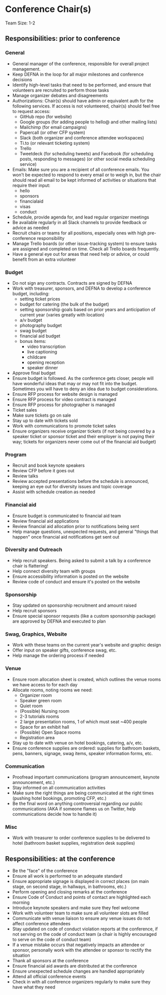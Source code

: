 # Conference Chair(s)

Team Size: 1-2

## Responsibilities: prior to conference 

### General 

- General manager of the conference, responsible for overall project management. 
- Keep DEFNA in the loop for all major milestones and conference decisions 
- Identify high-level tasks that need to be performed, and ensure that volunteers are recruited to perform those tasks 
- Manage organizer debates and disagreements 
- Authorizations: Chair(s) should have admin or equivalent auth for the following services. If access is not volunteered, chair(s) should feel free to request access: 
  - GitHub repo (for website) 
  - Google groups (for adding people to hello@ and other mailing lists) 
  - Mailchimp (for email campaigns) 
  - Papercall (or other CFP system) 
  - Slack (both organizer and conference attendee workspaces) 
  - Ti.to (or relevant ticketing system) 
  - Trello 
  - Tweetdeck (for scheduling tweets) and Facebook (for scheduling posts, responding to messages) (or other social media scheduling service) 
- Emails: Make sure you are a recipient of all conference emails. You won't be expected to respond to every email or to weigh in, but the chair should read all email to be kept informed of activities or situations that require their input: 
  - hello 
  - sponsors 
  - financialaid 
  - visas 
  - conduct 
- Schedule, provide agenda for, and lead regular organizer meetings 
- Be available regularly in all Slack channels to provide feedback or advice as needed 
- Recruit chairs or teams for all positions, especially ones with high pre-conference responsibility
- Manage Trello boards (or other issue-tracking system) to ensure tasks are assigned and completed on time. Check all Trello boards frequently. 
- Have a general eye out for areas that need help or advice, or could benefit from an extra volunteer 

### Budget

- Do not sign any contracts. Contracts are signed by DEFNA 
- Work with treasurer, sponsors, and DEFNA to develop a conference budget, including: 
    - setting ticket prices 
    - budget for catering (the bulk of the budget) 
    - setting sponsorship goals based on prior years and anticipation of current year (varies greatly with location) 
    - a/v budget 
    - photography budget 
    - swag budget
    - financial aid budget 
    - bonus items: 
      - video transcription 
      - live captioning 
      - childcare 
      - opening reception 
      - speaker dinner 
- Approve final budget 
- Ensure budget is followed. As the conference gets closer, people will have wonderful ideas that may or may not fit into the budget. Sometimes you will have to deny an idea due to budget considerations. 
- Ensure RFP process for website design is managed 
- Ensure RFP process for video contract is managed 
- Ensure RFP process for photographer is managed 
- Ticket sales 
- Make sure tickets go on sale 
- Stay up to date with tickets sold 
- Work with communications to promote ticket sales
- Ensure organizers receive organizer tickets (if not being covered by a speaker ticket or sponsor ticket and their employer is not paying their way; tickets for organizers never come out of the financial aid budget) 

### Program 

- Recruit and book keynote speakers 
- Review CFP before it goes out 
- Review talks 
- Review accepted presentations before the schedule is announced, keeping an eye out for diversity issues and topic coverage 
- Assist with schedule creation as needed 


### Financial aid

- Ensure budget is communicated to financial aid team 
- Review financial aid applications 
- Review financial aid allocation prior to notifications being sent 
- Help manage questions, unexpected requests, and general "things that happen" once financial aid notifications get sent out


### Diversity and Outreach

- Help recruit speakers. Being asked to submit a talk by a conference chair is flattering! 
- Help connect diversity team with groups 
- Ensure accessibility information is posted on the website 
- Review code of conduct and ensure it's posted on the website 


### Sponsorship

- Stay updated on sponsorship recruitment and amount raised 
- Help recruit sponsors 
- Ensure special sponsor requests (like a custom sponsorship package) are approved by DEFNA and executed to plan 


### Swag, Graphics, Website

- Work with these teams on the current year's website and graphic design
- Offer input on speaker gifts, conference swag, etc. 
- Help manage the ordering process if needed 


### Venue 

- Ensure room allocation sheet is created, which outlines the venue rooms we have access to for each day 
- Allocate rooms, noting rooms we need: 
  - Organizer room 
  - Speaker green room 
  - Quiet room 
  - (Possible) Nursing room
  - 2-3 tutorials rooms 
  - 2 large presentation rooms, 1 of which must seat ~400 people 
  - Space for an exhibit hall 
  - (Possible) Open Space rooms 
  - Registration area 
- Stay up to date with venue on hotel bookings, catering, a/v, etc. 
- Ensure conference supplies are ordered: supplies for bathroom baskets, pens, banners, signage, swag items, speaker information forms, etc. 


### Communication

- Proofread important communications (program announcement, keynote announcement, etc.) 
- Stay informed on all communication activities 
- Make sure the right things are being communicated at the right times (pushing hotel bookings, promoting CFP, etc.) 
- Be the final word on anything controversial regarding our public communications (AKA if someone flames us on Twitter, help communications decide how to handle it) 


### Misc 

- Work with treasurer to order conference supplies to be delivered to hotel (bathroom basket supplies, registration desk supplies) 

## Responsibilities: at the conference 

- Be the "face" of the conference
- Ensure all work is performed to an adequate standard 
- Ensure appropriate signage is displayed in correct places (on main stage, on second stage, in hallways, in bathrooms, etc.) 
- Perform opening and closing remarks at the conference 
- Ensure Code of Conduct and points of contact are highlighted each morning 
- Introduce keynote speakers and make sure they feel welcome 
- Work with volunteer team to make sure all volunteer slots are filled 
- Communicate with venue liaison to ensure any venue issues do not affect conference attendees 
- Stay updated on code of conduct violation reports at the conference, if not serving on the code of conduct team (a chair is highly encouraged to serve on the code of conduct team) 
- If a venue mistake occurs that negatively impacts an attendee or sponsor, personally work with the attendee or sponsor to rectify the situation
- Thank all sponsors at the conference 
- Ensure financial aid awards are distributed at the conference 
- Ensure unexpected schedule changes are handled appropriately  
- Attend all official conference events 
- Check in with all conference organizers regularly to make sure they have what they need
